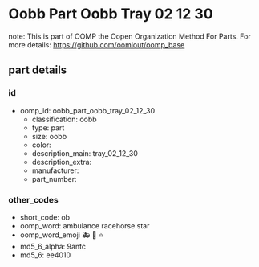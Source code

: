 # Oobb Part Oobb Tray 02 12 30  

note: This is part of OOMP the Oopen Organization Method For Parts. For more details: https://github.com/oomlout/oomp_base

##  part details





### id
* oomp_id: oobb_part_oobb_tray_02_12_30
  * classification: oobb
  * type: part
  * size: oobb
  * color: 
  * description_main: tray_02_12_30
  * description_extra: 
  * manufacturer: 
  * part_number: 

### other_codes
* short_code: ob
* oomp_word: ambulance racehorse star
* oomp_word_emoji :ambulance: :racehorse: :star:
* md5_6_alpha: 9antc
* md5_6: ee4010